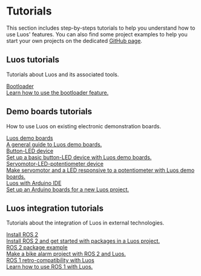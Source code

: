 # Tutorials

This section includes step-by-steps tutorials to help you understand how to use Luos' features. You can also find some project examples to help you start your own projects on the dedicated [GitHub page](https://github.com/Luos-io/Examples).

## Luos tutorials

Tutorials about Luos and its associated tools.

<div class="cust_square_wrapper">
  <a href="/tutorials/luos-and-tools/bootloader"><div class="cust_square">
    <div class="cust_landing_title">Bootloader</div>
    <div class="cust_landing_text">Learn how to use the bootloader feature.</div>  
  </div></a>
</div>

## Demo boards tutorials

How to use Luos on existing electronic demonstration boards.

<div class="cust_square_wrapper">
  <a href="/tutorials/demo-boards/luos-demo-boards"><div class="cust_square">
    <div class="cust_landing_title">Luos demo boards</div>
    <div class="cust_landing_text">A general guide to Luos demo boards.</div>  
  </div></a>
  <a href="/tutorials/demo-boards/button-led"><div class="cust_square">
    <div class="cust_landing_title">Button-LED device</div>
    <div class="cust_landing_text">Set up a basic button-LED device with Luos demo boards.</div>  
  </div></a>
  <a href="/tutorials/demo-boards/servomotor"><div class="cust_square">
    <div class="cust_landing_title">Servomotor-LED-potentiometer device</div>
    <div class="cust_landing_text">Make servomotor and a LED responsive to a potentiometer with Luos demo boards.</div>  
  </div></a>
  <a href="/tutorials/demo-boards/arduino"><div class="cust_square">
    <div class="cust_landing_title">Luos with Arduino IDE</div>
    <div class="cust_landing_text">Set up an Arduino boards for a new Luos project.</div>  
  </div></a>
</div>

## Luos integration tutorials

Tutorials about the integration of Luos in external technologies.

<div class="cust_square_wrapper">
  <a href="/tutorials/luos-integration/install-ros2"><div class="cust_square">
    <div class="cust_landing_title">Install ROS 2</div>
    <div class="cust_landing_text">Install ROS 2 and get started with packages in a Luos project.</div>  
  </div></a>
  <a href="/tutorials/luos-integration/ros2-package-example"><div class="cust_square">
    <div class="cust_landing_title">ROS 2 package example</div>
    <div class="cust_landing_text">Make a bike alarm project with ROS 2 and Luos.</div>  
  </div></a>
  <a href="/tutorials/luos-integration/ros1-retrocompatibility"><div class="cust_square">
    <div class="cust_landing_title">ROS 1 retro-compatibility with Luos</div>
    <div class="cust_landing_text">Learn how to use ROS 1 with Luos.</div>  
  </div></a>
</div>
